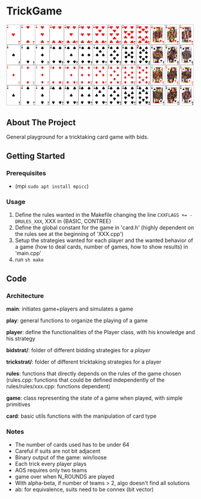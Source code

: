 # TrickGame

<img src="img/deck.png" alt="deck" width="500"/>

## About The Project

General playground for a tricktaking card game with bids.

## Getting Started

### Prerequisites

* (mpi ```sudo apt install mpicc```)

### Usage

1. Define the rules wanted in the Makefile changing the line
`CXXFLAGS += -DRULES_XXX`, XXX in {BASIC, CONTREE}
2. Define the global constant for the game in 'card.h' (highly dependent on the rules see at the beginning of 'XXX.cpp')
3. Setup the strategies wanted for each player and the wanted behavior of a game (how to deal cards, number of games, how to show results) in 'main.cpp'
4. run ```sh
make```

## Code

### Architecture
**main**: initiates game+players and simulates a game

**play**:  general functions to organize the playing of a game

**player**: define the functionalities of the Player class, with his knowledge and his strategy

**bidstrat/**: folder of different bidding strategies for a *player*

**trickstrat/**: folder of different tricktaking strategies for a player

**rules**: functions that directly depends on the rules of the game chosen (rules.cpp: functions that could be defined independently of the rules/rules/xxx.cpp: functions dependent)

**game**: class representing the state of a game when played, with simple primitives

**card**: basic utils functions with the manipulation of card type

### Notes

- The number of cards used has to be under 64
- Careful if suits are not bit adjacent
- Binary output of the game: win/loose
- Each trick every player plays
- AOS requires only two teams
- game over when N_ROUNDS are played
- With alpha-beta, if number of teams > 2, algo doesn't find all solutions
- ab: for equivalence, suits need to be connex (bit vector)